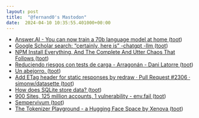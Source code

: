 ```yaml
---
layout: post
title:  "@fernand0's Mastodon"
date:  2024-04-10 10:35:55.401000+00:00
---
```

*  [Answer.AI - You can now train a 70b language model at home ](https://www.answer.ai/posts/2024-03-06-fsdp-qlora.htm) ([toot](https://mastodon.social/@fernand0/112246479611531511))
*  [Google Scholar search: “certainly, here is” -chatgpt -llm ](https://simonwillison.net/2024/Mar/15/certainly-here-is-google-scholar/#atom-everythin) ([toot](https://mastodon.social/@fernand0/112246182684829388))
*  [NPM Install Everything, And The Complete And Utter Chaos That Follows ](https://boehs.org/node/npm-everythin) ([toot](https://mastodon.social/@fernand0/112246035463340338))
*  [Reduciendo riesgos con tests de carga - Arragonán - Dani Latorre ](https://danilat.com/weblog/2024/04/04/tests-de-carg) ([toot](https://mastodon.social/@fernand0/112244366710665489))
*  [Un abejorro. ](https://avecesunafoto.wordpress.com/2024/04/09/un-abejorro) ([toot](https://mastodon.social/@fernand0/112244315283051386))
*  [Add ETag header for static responses by redraw · Pull Request #2306 · simonw/datasette ](https://github.com/simonw/datasette/pull/230) ([toot](https://mastodon.social/@fernand0/112242412406364088))
*  [How does SQLite store data? ](https://michalpitr.substack.com/p/how-does-sqlite-store-dat) ([toot](https://mastodon.social/@fernand0/112242156064774316))
*  [900 Sites, 125 million accounts, 1 vulnerability - env.fail ](https://env.fail/posts/firewreck-1) ([toot](https://mastodon.social/@fernand0/112242001392817410))
*  [Sempervivum ](https://www.flickr.com/photos/fernand0/53623759352) ([toot](https://mastodon.social/@fernand0/112241955113603364))
*  [The Tokenizer Playground - a Hugging Face Space by Xenova ](https://huggingface.co/spaces/Xenova/the-tokenizer-playgroun) ([toot](https://mastodon.social/@fernand0/112241672869336382))
